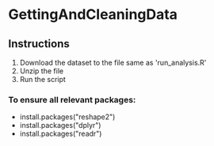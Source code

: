 # GettingAndCleaningData

## Instructions 

1. Download the dataset to the file same as 'run_analysis.R'
2. Unzip the file
3. Run the script

### To ensure all relevant packages:
- install.packages("reshape2")
- install.packages("dplyr")
- install.packages("readr")
